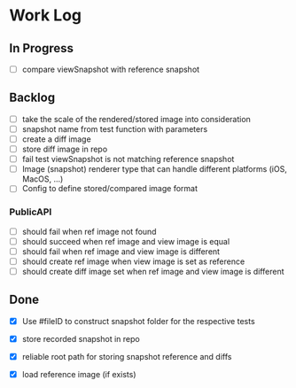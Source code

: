 # Work Log

## In Progress

- [ ] compare viewSnapshot with reference snapshot

## Backlog

- [ ] take the scale of the rendered/stored image into consideration
- [ ] snapshot name from test function with parameters
- [ ] create a diff image
- [ ] store diff image in repo
- [ ] fail test viewSnapshot is not matching reference snapshot
- [ ] Image (snapshot) renderer type that can handle different platforms (iOS, MacOS, ...)
- [ ] Config to define stored/compared image format

### PublicAPI

- [ ] should fail when ref image not found
- [ ] should succeed when ref image and view image is equal
- [ ] should fail when ref image and view image is different
- [ ] should create ref image when view image is set as reference
- [ ] should create diff image set when ref image and view image is different

## Done

- [x] Use #fileID to construct snapshot folder for the respective tests
- [x] store recorded snapshot in repo
- [x] reliable root path for storing snapshot reference and diffs
- [x] load reference image (if exists)

